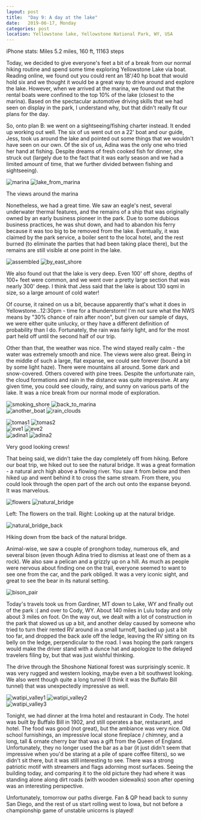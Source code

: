 ```yaml
---
layout: post
title:  "Day 9: A day at the lake"
date:   2019-06-17, Monday
categories: post
location: Yellowstone lake, Yellowstone National Park, WY, USA
---
```


iPhone stats: Miles 5.2 miles, 160 ft, 11163 steps

Today, we decided to give everyone's feet a bit of a break from our normal hiking routine and spend some time exploring Yellowstone Lake via boat. Reading online, we found out you could rent an 18'/40 hp boat that would hold six and we thought it would be a great way to drive around and explore the lake. However, when we arrived at the marina, we found out that the rental boats were confined to the top 10% of the lake (closest to the marina). Based on the spectacular automotive driving skills that we had seen on display in the park, I understand why, but that didn't really fit our plans for the day.

So, onto plan B: we went on a sightseeing/fishing charter instead. It ended up working out well. The six of us went out on a 22' boat and our guide, Jess, took us around the lake and pointed out some things that we wouldn't have seen on our own. Of the six of us, Adina was the only one who tried her hand at fishing. Despite dreams of fresh cooked fish for dinner, she struck out (largely due to the fact that it was early season and we had a limited amount of time, that we further divided between fishing and sightseeing). 

<div class="post-image post-image--split">
    <img src="https://lh3.googleusercontent.com/Y7qFarAo_vmFA2_bYMwTDkEr1AIV_gqileRgGvZUIPKi-MTvMNP420E_To9J_8QPPhlzQwwx8kNCtPG9onasVCCoCPj0y2QeHWyWRteu9Dx-m0dxwQnRktltXyGXBbgoFhGZmVzCbQITxR1mxEDdT5bWw58IFMo7kBd8I8GlGpZdmCzrym5uSPRKDQKqmH_67hN0_sVrD3RY26ZDS5KY5QTfiC1OVkU4tkuXaofbHkUCfAmPri2Mv1IG5K5XjSjVgIBO27ET571QQkSOtanNYZG69fpZYHqYoaC1jYe7m6PKQD_MCrXHSfockFZeGwGF_bCjd-epSxNpVMS0kgrKATodnPaj9I86l80P7MeFDfTo-zvKWsYR6w5dJ9MEna-Dfl45CY1kjUjuR_nUTHNp42ShPBJKV_2oyWqakBkenul9SUdYh7XVmac-3BuflpoCXM4kZ52j--HLulVsAIlS9yaLZhQJO9KRRNN5MRlEuEWHJ3hGr1h6x_rBhthoG94HX5KklnigMQYRE88mUtj3mgW1-tLEM_Zx7Mzb6HtpjN0s1tAXSDMOxPdBjCud8muy5VPRqycB4WVD0k9jjaoLhc86Z_vJiNRbfkqJCpGT5Ath2N-AUj9QpJl-0MVmYifTuZYKIQvFHRqJsDetriaf5ZGqK6KtDKaV3hWEExXKI2WUl46VpTH9hEKJSdEKpWkacnMQ-kBxDOqdPk7hSzNx44bbAQ=w2114-h1408-no" alt="marina" />
    <img src="https://lh3.googleusercontent.com/ffKv468syWR06xrZbj87E4IevARbgHbbXWKehwIih8DEWHMYx8RNl4pZIjH3-Lq15hYbfx3dhWUNUQbwHWGqQvfkGu8VCoxdiXfFYfI3dKaemhNG8F9SsWAc4U_hoDnsKOSt7raWDoSoLIjVjQfAY8ahEChiJ06lMIMHOQRnaywIjeoD3Nd7X1z7zTJKIoTTnfmp4qJnJkwfyfYjW5PJJJLqczZ70-SjwS40EeBwQDDhg1O56v6vv_F2gMBnxXNN59tjc1-2c0Fo6mq8ou9ILb4DP81xt8q7wJNIr3glIl_DLG_fhSuhrJNSZLg6VecGU95tUHUzwU7MDC9mZhHZruCMa7AaL8xjrBOni_zRirZcFiillg1Dtb-1ilqzhQQLQ84oUTT0wy-VnyPWt8xiuNS2vB7n4RhBNesmEn3y_oA1nix3cZ42sZwJYpsoVxejpEu3v--qat4XEIFspphtM7jFvj4VNYodQL050Z0dal-a52hfuWCbvpktcANru35UAtYsPj6Lpc65UCIhjQssZykywrumODLcFFQfURrJyVuhowWYIdIwDKmznm09g6RAWVN4TC3V-ophcuRkX15-feT40W9WMi-WVmA5Ik168BQH4kiN0mAz_BFcCFNaJquVYK1-0xSCZTN_phPHR4cqY-BK225ruYC7mXe90tbre_SLo4VwsQN7JKVMqnsuEgXXHmHL7lENvSoV-1gnHvCgMl3VoA=w498-h332-no" alt="lake_from_marina" />
    <p class="post-image-caption"> The views around the marina </p>
</div>

Nonetheless, we had a great time. We saw an eagle's nest, several underwater thermal features, and the remains of a ship that was originally owned by an early business pioneer in the park. Due to some dubious business practices, he was shut down, and had to abandon his ferry because it was too big to be removed from the lake. Eventually, it was claimed by the park service, a boiler sent to the local hotel, and the rest burned (to eliminate the parties that had been taking place there), but the remains are still visible at one point in the lake.

<div class="post-image post-image--split">
    <img src="https://lh3.googleusercontent.com/8-Fhnu3p_0GyB7vF8KiBX6wVEWw4ULiris0ObvvjHB42hJp4kz4JcTx3j6lueKcBro9PaYUoPD8Q11KI-gy9Ew-qOWcLleQiXuc7vq7IiTKg900eXoyxD1eLWM0rw-R_EKQPsU7IqgITYLdN0FuwRrngQb8SflbwaPMMarHk42ibkiISvASAzog5X-jav7Y5IxgsphnbqC6nrWx0hci2-RCDv7tuCpr5CM62MXdAr3lemdE3YZ4gVFC1b8Pa1fcksM7c41quTMrZlbRHUuqIjkLuP3KVMg3AcDK5QNxl_7Q6WVqrU1DjG0VTAfXzNW-VqhNCwIuGA-esu_5Ik_a-Xxhl4s_Z3jRzMPYUOHCTdUzo8692W_a2-cL_wUbM_IRD3dop_RT8t4Cyl30kI1GmoR4eqdQsVizmWlu6mfOQMcayWcau7s4Z_CHDcabBCZyeiDqhemqGk_vA6lgoEWy_A0MGplTJzdHdRbZivqS4FZ-ykOU-LXQsfgW5k9XDq79TxsXvMjFIIQzA_BOfCOx3cjOkq5bRcpPikbVV9Iy-xeUhBG6LAUUdSE943ObTtC64Ma-HhluaQo_YvLciHSxoNIT6h27tvcKV4Z73S9wFlorVT4e5SrhJihdTVi13BInLm3YUsrnaJJ7Cxzc1KlfEIwwuAWntdkzyHmg1UylyyX9lNw_gj5GFYykwPy3ocg6lpWptVZn3Nz9MPqflrcph5KKK=w2114-h1408-no" alt="assembled" />
    <img src="https://lh3.googleusercontent.com/8jNg4JpDhO3Oo_FFbqMMWh9wTSv65PNjfqOQWpxhyBza3EywFYQVi_7qHvlbTnlDZvtUXbHEMWyk9tKvaJ5NO3D8B6E4tA0spxdOo6sp-FywvorVYLy7mUJJL4wh_DQ_2J6-rhGPyL2DorZSIEPNK8QY3_ce2uoKA2iudC-5xApJHsWsZQqEbHY-kKTzkRgEUW9NTMG8Fn3Bo0aczdRCpXs97PakdFFVi9oaoipBqNc_7qEuIgkv2y14qEhAjuTgMkvUnloGfxIZF2cq_1DD9MYTO31ZKemh0QyG1PPSbbhifQDHJYy7VDjUAiLi89InJAkQ9_v9RNY_oq127aghD0apExKXT89Ht89ST5jfDxbGtOA6kosfw77Vr5BxzASGFlq1bWBkQaxVDNY61OkeCVkSESO1p1k69pwDYMUvQvoL97sJnsOIXvKyXYwExh9_IvrHL8y0FOyfz0Fm8xG56EpR7j_GJRb-CDOBBa-L955-vVcE9Wc83UIPnMsy8hHZEeD_uf5QrSBHRFvuFdD4jvy9T9HSZgHTVVUkcXcdQVx4P-gKe7OhaBqvnilwVyHKSKhFVNbuhNO2MUH4WWBW32jVyRRY1LzT_TROmMmPID7y8mazDEiDAjXFb1_OoK715pvO1YofD2LcZXIdPr8gdMDYB3twdrUBSO214zVELzkWqF6i7vhNY5RYoOYzlPfSwRKJIM_Jgmzk6eIJuHPhbzHT4w=w1600-h1200-no" alt="by_east_shore" />
</div>


We also found out that the lake is very deep. Even 100' off shore, depths of 100+ feet were common, and we went over a pretty large section that was nearly 300' deep. I think that Jess said that the lake is about 130 sqmi in size, so a large amount of cold water!

Of course, it rained on us a bit, because apparently that's what it does in Yellowstone...12:30pm - time for a thunderstorm! I'm not sure what the NWS means by "30% chance of rain after noon", but given our sample of days, we were either quite unlucky, or they have a different definition of probability than I do. Fortunately, the rain was fairly light, and for the most part held off until the second half of our trip. 

Other than that, the weather was nice. The wind stayed really calm - the water was extremely smooth and nice. The views were also great. Being in the middle of such a large, flat expanse, we could see forever (bound a bit by some light haze). There were mountains all around. Some dark and snow-covered. Others covered with pine trees. Despite the unfortunate rain, the cloud formations and rain in the distance was quite impressive. At any given time, you could see cloudy, rainy, and sunny on various parts of the lake. It was a nice break from our normal mode of exploration.

<div class="post-image post-image--split">
    <img src="https://lh3.googleusercontent.com/JsHg5oWmkMP8eXrk4VSgoQ1TVbsQOHqflkRQk7IAgy_I-BAAG9CLHcerQNmHDrOs6GTANMPN8PCApwMg_rf9XcqFzjAfLr0cHBlugegZeN56OkOgXXaNHlF_Sd7Oid_myUepJqusG0Azue-nk40GSZT9e0WqjqtxFj8Q-rAGrcfV61S3HGmzvMIXuNC6y301h5ksepqUsWjJCkHnxN2KcD3IFiTevoO-9gdw-oRZhY1v382oSkjP01oJfe7SE2Q-UEuicV1KYSOCa92ampvTLY-Mp4Z_FugdhBSTZQoktgGKK-YvQFAHkKLOEFiPOfWraWNMqrHoCOCOS9LO0rPhip5tQAefSss5hN979DAt5f00p90ABl3twflnA4VcnLFYBbwHRyyaMdOYRW25iluzPYJGGjI-b_mlB6DgP1Baw2zuVO0uq9xrUvoPe0ZjRNYSRvGKFphBs-eOiYn6AVyvamesQ1A3x5OcivUAfkhTBqu7FVbPQVCVKDSfb_0NjnWoDgT3JddFP_V_C0qcZ7d4ApcekB0rv0_n2JcOiAa7W9QG2V9lBGZLLn5vorWHcRs7ti70WduX66GPmhJCg3CiLu2ZtOVitR5tq6lrBMaBX3rMRlzi3MiZfzEJkdLU6Tx9FTOpGBqT855cDHodw2jdgPsxHNNcZEtB1SeSDsozChLVVaG7m19Sx8bSack09GZrMOjo4K12DVlokLyg3VWNVdROBw=w1878-h1408-no" alt="smoking_shore" />
     <img src="https://lh3.googleusercontent.com/BMRiEW8Pse1kdDAXcQjspH4YvM8-X13daDmGcGftUI4SqAJm47Jos5fJozGbjmRMq0rDSODhdG4dDmbhtsOI091bVeHAyGani0iBl03ct18iix0iAy-vct07qDzxKlnz8h9V_NHPzxDtZXQdOyw12dcp4eVqvMjoFsObaSp1V1I1KQy-ZZuJipAQ7L_bw17zJbpgDfigdK_pRhvjnIS2PwwqhIqFLYf-P0IAM_1QCC4HY_XIBseyLw0xj0lsMGWaeSkIgyqcDqAotYnMAl5dBjAA3l99godjpPDBWm24sI72p0NIekMgnTNBg7VXJFs9C2gUYNIPyLRLnIY8fB6g1ctFncCHr-wiY1ZiojbRG8sf8ZiDqLEyGhc22QdyB2ty-g7cHEcWJLyflKazWEIjeITW78q3ccVw07RCudFAA7JIS7J1U-tHsebv98_2-8ipos0upUd_VQcLmConNpll8y54mUHTwoVdfQgpD-h8By9scaYdO-JKnetPb1rBhfFEZiO6xDcZDU4MbYbeunUjn2Luq8sIKbCy62tXbqvI-LzV5L2ZpnmQHhn29X5wh9m7EFAOpwGUEmEhdeOA1OOM0Ul0gcS3wfF8jPN4lKVw8iht2CSLpa8Jfd2l4qp_vy-BFOqa7UkDuiTI3xDR8SsJVSon60WeVLUmaNIQoMeiVkolKwlW2VEwo5aRl7MAbbUTRY6u985sPKbfoEE1VdpvFePwMA=w1878-h1408-no" alt="back_to_marina" />
</div>

<div class="post-image post-image--split">  
    <img src="https://lh3.googleusercontent.com/1t-8IOcHW9o5FEld0oawFqxeq_TCs16-6tKGwSCL2caJNonrsVI7HDl8O81CSLH1c3lMchcXebSZ9ujHaRuzk75oWsV-L4qqQz-KZJdnsFO9Yh8KuIFOFjLGVRFFmNFVK8lLm-sinHQSu4uTlBQPbvnxztVJFZacSF00Js-38rDZPlIOTC4cBQc8kVjxG61BvqELDANA1x-mlX3EqeMH_uwZ3qL27T3ttnXMkephqm2CZUXZG9I8t5Xly4Wr5kM_1Bcz9f1Z3g7SVonNcwwECYVDZHMvSdAY0MQYGH1vpZhvQ7DX3zW2ewbv76KbGtbAGsTbb2GfZZ7tOfY7rEVaVqVsEgkFaYAsjpP4qXfhDGP5XYG6uEts2D8YfEiTVYom_bApmVAQJLzC4nts48OMNjNoJvzY2V914Aw7nP3paZfcann7E7rXzJjc_SAoUSmmIcAp773y3viQTiMaALoQ_Z1MgRKz9cqrUkx6UO3hG-qVdyF60DxDxwfSzqTvjtZJ26ieZTKP84r28ucncICTR7xivWEr3c-jhEKRfgpgI1uHa33voCenqxlQbkGTNQ3zmT3nelWNJPj2ZElSzxMR2rPxO0nxa91wwweMGfE86LgqTbRP6keMSSZAbTOn2VSwlx3FV5_PGAlKDq43BlmIPh-5m5-IUozL9zAHL9xwVne_bMCHe1Q_UCQjE2gi2t6EOw1u1Gz5O4RWEBB8FKaSuPG5vg=w2114-h1408-no" alt="another_boat" />
    <img src="https://lh3.googleusercontent.com/PFvqdxKv8L-iOpGkjL8LoX9G5oNTk5wVOiw0gC6SOo4Vgoz7bIBrU_3UOBs1uhYCXlsNiLASy9x81oiMwV7vwro6xjI0mt8VwNKnVAgZvM92jzDzUXPzQb7Kv4_rwmYV5_RAPK1MeIWw96nbdSLK6QyLkbe_sDwTy1yDIv4uUJecNNMlDp3ORD2U4CwhJ21xsopAJB7h4Su7ZP2gn78dIxWp2z4XVL2kiX5IbHz6Rdg3x0Pz5uDcWE5rkEIXvUzy-Rq70VkeAM1uhRcb3ZKv2G9WiwDTr-x4K8EhNGNE38jL8XkjuOnzes-yFE7Vle4lrNmJQN4UfY9i5mozVeWlqiRe6empipaC1GOL7Sq_O55Ec6jJNpnAdU-gczz8_eWzu1JQUrdZRubyLuHIjOUX9dmkz_T8o3oIbQlTnNGi04iftC_QubMsfxipOnHFJVedVBNXCCD-A7zrxl6iw6YgOB3lNc8NJ6rFfjlQQzXMH3WGJTJNCsjLnycFY4hZEUKzBYEJO7HzS1AqygcrK9YtSYxEmCiBlSzkB7wHtcRC2MSAopPd0g6606GXppZigbYEWnR2TFeQKiyZDjY9pa8a8X2JyBjkUKzYpE-XbY8YmTaC2qz0BGMy4bj4pgxujEbfK4C4D2HMLrLoeYG3Gq89BaM1e40wZovR7yMRsTb1P9TmWGMeBKj8yqKwcmvZU4uhKYxl3PIZqG5pJJoY-xKkU0zxCw=w2114-h1408-no" alt="rain_clouds" />
    <p class="post-image-caption"> </p>
</div>

<div class="post-image post-image--split">
    <img src="https://lh3.googleusercontent.com/gNezRZRr8CIqC-owjk2Yko-KnVKvWOcu8gVfLAS2SWry2GMwHu8jb86w4ENp3_b47yA6-tNfWCQNGL16AP5p30I6WaQB3teUX19XezX4YiIPZReSHBzON9H84SxBkSLu1VVRL-q8etf6R4spGFpaPp0ZzN-J4KtHR74ReD_spioFwgy7JbkVvEDAV8BHSH5WB1g_QtWmLCwsmPyX1mtwPuXHTVMgsBGLPGAV4txHO7t5cCTPH4XxDD3mtnuQZhEOeaMb0LKNEwVkR_R07qREKtesbIVjYG8paOdklTn-HlPiZSuTNTFqDgiIel1sI8oXXq4MnDBPDWzXc4P7iGp72u7xdbYBKAGy1YZqP0FFeG0Fc2ymMSKOCv3L2ZteDQ1kdlSI1UifRQ4FInv2CN7nr6uwFafDAtWyPfF7PhZlR7qr4tH5gFYJYhtAhVk6W6bveuQ0jIFt9wAtSBNVf_c4lVmUdRTGVlP5J37NF-LBNKF04b44a3lXReFRISX6OUVaWDciuKDTNu58RIWSefudUu5TB7syBhCfbzxQ2fJce-DUd7-hwYSg7fg86DPhVlbTQlE87xY6JAuKa6i6sbiQa02_xG62EA905UZ7HfQBYa1oqpivW5YQKoa08vbxULkj5RdluXQRFHI64IAXztek1LbyoA4xbS4mvGlY8xWRWyU3_zYwnSAHywv_oK75-6e0UjtQNBeRtt98bymewMdVDErQRg=w2114-h1408-no" alt="tomas1" />
    <img src="https://lh3.googleusercontent.com/byyao5Na0fIiRituh-3E1qFiLHTXiIq3FgTqJcWiYarGj11cb2NCpSJv_V1BeSY9oUPhPeJ3S3Mn30hQ7473F_mPs6lZeThycIIeDZW5ctsR36VNwhqHrJp_wgcspFM0FN8tkdVrDoA0aT5WwRbTz2De_zzBkQWyr21gVZeli2dqifQutSOow3b4ln50JU5qWQOps5Si42_7Z9wZUfJJDhvN2Vv3V7hVF81ax9Nv_JaDD-WJy6PTnGDgKLDg0o1q3mjRHZlh6yGPkeNAy692v_1PcClWhUxbeUvvtKGV0EADqOSoqnH9dQxRCPJ1ee5IMMQCy3N5xfJWIGtVzSpGcjebiMlFoRX66VGuplo7VEWxnS2wDKlZM6iAYf4NEiXCT34AYUrLaBr2bWfuorpFhbGx-QolXZh-zh1s92obbLhxFNKmM1QEojlgwdk2M_cebF9lFRoRekA1-_9TgDuM9kr4zckcA4-CwgqRs2H_c2UCGOmoQTLJb4kXbTUt6mX8TlCCY8e222XZlJtOkjLkUXRlapfOSSIyZebMS6u4DiI34CO5QK_DMGgwZY51bkOnp_wzGb4pOngckpVva4MhZ-jZQ1k_v3JnMREaTaRiJuqqrrT2lAptDO84Dmtqdkd3UbgVAVdKDhcr-9HLSz8UMUDLYvgVRkYCi3ThZLVWiav-J0qkk5Ey6jOVJvaedtogOJ1QwzJnk4lSQuDD6uPtULcRGg=w2114-h1408-no" alt="tomas2" />
</div>
<div class="post-image post-image--split">
    <img src="https://lh3.googleusercontent.com/i2AViQNd9EW4cKJGAFRIBirA8SWXUygzjBQNpmes6mNdO7WhF6wuSJOnA7admNXCii50cD1Q5QdM6c87augq_s1Jm495LnoUnvanPMiilWNG_bsf2eyvT9XtPuYo9i679HPAFcUv1bGOcdotEfXNeuyVGkxDVDFr-kbSGeDXYG0BJVE0ghKE1eq6D465_jWySINY9BymFuD_B1sQO-rE26wE48jwE_f5y217eEuclQpizFe8BlXyLkZFpL3zeKVmcnbOfUczHdrTU9nrvKLN8SH_2YcNIkMqkV-5GdP4Zu-b74R7kji1Nm6FPKcQsE0f7GIBcNrLfCSRYCMjo-VtNsI8ad1nhk9r_LL4VcdOY8a3Br0sSnaszFaJzAB_ab4Q5cZxV8ckSIfJSuhzBTPQCS94jKmDsZL-4VuHqaR65ix5zAQaHtJnnnx1-0y5qngMGZ4k_tm78_a9J6Io9dK5Tw-LT8iupKMXtnOQNJJZza0Llav8xJLRkKq2xmKmlrq-Cj7h6YWWHUf4mjofp_YWgG-h5npfEwi5uWVJ2aQNbTXV5o5P5aN6TS9mls27mT5R5g8OUkVrsjRHqYpakaunGVsNdTXE0diok0II_vNi-9tZgGla_T3p0xmpAmt7medzt_vF4QF733I-qMmb6qJpP4rbG5kVY7ALwlBVLlitzfPaXuPDQ5u-rCL5VQsaudm66HYvuOYXVS6INfiP9bOQg7uz2Q=w2114-h1408-no" alt="eve1" />
    <img src="https://lh3.googleusercontent.com/HUJJa5AhgCeF6eLW0RJoENWhgT4QZ8o5rWySUWJqJHxnDNMFOKvJ2OZ4Qm-PJo65YhuG08il4ED_hXeyt8TEEs8xhpWTAhPv4OavnrQl7qSUQQXkX3mq6z6OmOql0F_lIF5elHiNagFQ5t8HhGvyVd6n7lKHX-Sxh2BKeYGl4gDP61Rb9lcBZuXjJZ8WpJyaA7r89bxVDbNbTIGp6C9Zc6LpGu5xvemBLOFNCygLu83PqUgX6PSdv95LdYSTXJL4OQrPnefP1_HUneJuNYJE9TaNGzRJQGT_LNCXYQdlENSYQ56wIAMBVGeG0R-vmSEXNrlEW7N7fJ1Bjh0gZNJ1U59bwG6qWKaUtQIjr6JZovnRdjImUBZAA5FEwbsoeoKFvMDJV6p4lxJw4zrDUgea0v9SwvM97q7--zQfY-PwTB1G1WZY1mTK23vWsJlaOqhJCusinCdntyji5u0FNp50nJREBN9fShEkSOzMrVfu-8d58xWPZRX6PJzptGAwhPTU7qKzEPFD-gtj3hrwrRwzcbN3d1ipVLJSWcNwp1fU16TwONNCMP9E89If-vVGRFUE52v8vfXAWsJBokZ3Htq02hV0FV6DuWONtx1YOHNKgjmvyUQCUsKhB-_KZg9Dzql2JRBS4gp404S2Uy5gZChl9-31o2uwJTNSHKGd9cr1v101D99hVvVF-8fikneXDJraBWWQs_cCuwby7G0XvW0fPk3M4Q=w2114-h1408-no" alt="eve2" />
</div>
<div class="post-image post-image--split">
    <img src="https://lh3.googleusercontent.com/8i6nspoYD-3a-lWuTiITknk6ae0XOLxfLYBQsQSuu5MZiOKqFKhB4zU4E9PZRAY1M5reTPaiRlwEKRuqwmcf3_NwHENLR3666iV9OG2JJevqjPlX7WSdn8LDYGL51zC6JyvqFApdwaNorul4guj5ZSF1L8X5uPvLnP4DZgOWzsxYTAkSq-iYQolJ96FF6fiABexJXbpXfcCjVGHA9zKowb5OnaFwEgswrx0Wa3rIAAFASiekhqXXDO3vJeKJ53QomMhL5jptSL7UApIbvfAsLmAGqjDq53-SfuCWzyxst-lCPs1DsnCEaI5-BVxtii_KvjVKYY2qySKRLjOYn9_SEQvFBmPMXjs7KQ5mo0-NcdKdZRNFv7DJg4OidSD7rTW24nJb8UWbEgEmt3HR4X3V-2qxt36B-2rjuMZd1W5pZcT_KWEzytDbN10LlDCRir3gO2NeTy42bLwLe96TqhDXWBFSBAamCCkYxZRUt23jCunU0jTh2i3wYxBWwY0qlcviygBjlwUwd3QQ3b-olNp_jmqaXp1J7HFGyA373LGF48Wp-b7gdomtzFdaYHM8inKz9Vr7vfx4hY0QkU97Jv4Xc67FdL-dj3lvGLgWWt0oiJQj-oYoQ6H3R8ZnqVPA79LXvkLmQy8fifENWbQaL_Wy0Veq8Q9NKH4cTQmwSa1XUqqIbu8Hq2kmL4ong83WCXvXamT5owDgDZK0Gx00NZWAONvraA=w2114-h1408-no" alt="adina1" />
    <img src="https://lh3.googleusercontent.com/HfXNnMcbIu8qq4LLc9hx2JrC1Jktpn3bq6K0rPJmVWbWDZ5f6_-rbIPhNL8Xx-fwejxsOPExwY9kQHOz4ef3cq1cp6qJeRJqD7CJ4KB959UGQre7Sdt8QVBzRzHwauHZ-PpV8Z5Nfa0-2SE0sN78V9pEgV_Wg7T96JOoheDVJeDTSv0qeTS8alwCGGbSzPWtShFYBBCp-EIeZkt0bJyxV5RXIZxhi9lNwEJXO6lfIAd9fHLvoDGX_D69aRsX9WvGw6nzWDLy_JiTutqTz6wbyBQC9gA4ecOGFks4StT0bPYzoLpp5iqQzDhSiTWeZUZxhFKWZURctfRd13uKVcY2aJJh9RWmaX5sP1OXKwEIUxf6g1kCsGUbG3f_GYuzURHzI6OhlzyqmtJWgcvKdRbXkzt3o2o4jUrhphII7day5blr0YdL--bKYcpyV_JQWT8K5EZ8t5YM2Tk1cGdWIZgaeYryByELyEZjywhDycHgyauKL7LCBtqJ3odkOW4kjpVmzRlnE6yvv0hxCMFljo3vXw7EIODgtmUTKry3bChGT4COcGGLO60IkYZO-3G-n1LVb-lv8Sj3oXJmj0MDlvQVTsyT6JV8x7qW-gcnmwhQjhW5tUo5tkv_7_ngcHKs2aLkPNbdVlfBwmQWAuZ_iCpVcJlWFAENXkaoO-LRG-kI9euFdk7Q9RFRDKsegaWajAHE0c0OmchJADGRUQoRuBW6qDTHfw=w2114-h1408-no" alt="adina2" />
    <p class="post-image-caption"> Very good looking crews! </p>
</div>


That being said, we didn't take the day completely off from hiking. Before our boat trip, we hiked out to see the natural bridge. It was a great formation - a natural arch high above a flowing river. You saw it from below and then hiked up and went behind it to cross the same stream. From there, you could look through the open part of the arch out onto the expanse beyond. It was marvelous. 

<div class="post-image post-image--split">
    <img src="https://lh3.googleusercontent.com/CI8FnjmPA3tMf5JhANcrE0SXmPHXJnHM4MCn3dgpOXO4yIMOi6bk41WfXPAH8ypgv3kdZyXNMIR4s0Q9NMTkawBJ8qYfLYkj1-IFANA6OpDk69aidoKPIBwXdwHvTX0jssPdYbiSujUX9w-Lxdsaaurp76jtL9nu54ujclJdWeAh1Hk9bcIYdcaVGTyWTvbHYuQjW43_6d3PtMVitdTF_gFwlC-KrqSp5LSPmzEIwhFJLDrtT8lbUaKFyTh6q0RG55dTv3r_xQlPY_mPIxxbzjcS4yQZ6OyfW6Lmu8pgyJoi9ZEW3WWrd5vl5XkTchXsiIFj7yN6ZAavoeprds38GdtyttMgweaBF-6Ab01p1SxdFN4k9k6_hoASeDxhtDBN2z8rrEyPRjXua8xp9iSi_MWRlYW0M-ogPYpC5KfquAV_FeUAUQlOeyuYEEzbk1Slw57BsXwVIefUtLiztgmczb2R4isW-DqLXDs4Zc-bLhPqYr2gbsKyH-bvE4BrXZihTVIoEqIALIDiTwwBPV2ntZNNJiwJy5CKe7gbXLz5uAxrl8ii_76TBBQwtMHfYWsnw4zkePLoNelVwtWdh0yXoVuKklwKoomd0LzxcscIAfSuCyUwIRY6pE_U9BfYlX83TFvawbG4giUSDKyVaUoFNSn3x7B-Twk4rkrjK-vnEKLUXB8egdEblS1xGZNvNkn5ZAYwTNY1FllvTXu5zc8MQ49g=w940-h1408-no" alt="flowers" />
    <img src="https://lh3.googleusercontent.com/gOGrh6r7D3Sw1w7DIHBrbfM6O-gozjI5VztWmJ4V6r51-GXYRGBjYudqEF1qZ0xgm_Wm9_4tqiwRZwh5kVZ9fJxLyDIwrhFuLvoNwCMJmmZN2Nu_-41Z_wIiZvb4E7IuiiaElJ6CgFdS6twkFpG6cVCkDgFVpFcmDn5DwoucjYMd5qbTUe0xWmpQAq_N_kyDZT0xOT6CVeMNRT1LeLBdLz2lettxRPl5rJworonuRCFySRKM4_Em9z0ubL2usnqfYLwqY5dSU69-9-4JoVb_mE9VeZXXf3fN_YbTM9F5STedImk6A99cULLDT64RN7eq3lOSWOvcepVJzJptpqQ9OAh44htOybU1Mn2YRqA-Ps_VK2YckxsYbXFkfBBR2q8eXp34GSoL0PaOs7VnpKRGVSEN1DY2DBlesfy7qd_keh_7_RPpsuFFQM5wpHnnlVAYHUKnZ0PIEYdg5uSLnr_XuGezXk_k1o-JT4Gs2ZNcY7zS7w5GaYsEdVXD1lUX8vB7VFI627re_YznX2j5W2jUQLuxN2i_0CtFz5EcJIMTTLKHT-oub4onQ8qUcddbWoIXWM3B0x8NheR9O2yMegxKnPfmXMLGpOzgMYkS1CIBdSR79eTrVnAgI07zve5cFkRQbGIxY0qEL7Cij9HYCd1znfAWiP_X5QbxKCvIwieQ0ZhuuaLlSUckGadBP8KQKgOoqe7e2vRZCIpv3aNQ0zliozfBEw=w1056-h1408-no" alt="natural_bridge" />
    <p class="post-image-caption"> Left: The flowers on the trail. Right: Looking up at the natural bridge.  </p>
</div>

<div class="post-image">
    <img src="https://lh3.googleusercontent.com/1iDAgl7o602yE6fimBG_-kJAy0vkzX3bNRUnRROUT5PJd6ZMg5KHVUFgac_rHl8vySoefa6WYwtmW8liW3Hp1PPlUHyLmsBrWXrdvB3hhWBz8d0b9WS3hHN4yHReWNS9szNUFAqr27fJPOa5_uoJ9GZCaPof9C-VUsMsS0uW5oOVqWxD82UH5gyqsETGugXaTICuQNCV-IGc7MrkJJL1phMHHAwya5saGpZAx_buo5N5viWZ3ZLMcsUc2sHqRjYuBE65AaaXSK-XAUAYNm1Pw123AdUy9VBtSKM-p0JcHe-h1jjLhQNOWIEVK8KO6aMWbjNqIxgkhTAFgfUQW2aHexbn2paTPahF59oZt03VZaZAL9rOFRox3PQ0JsbpOBjdf2lAqY0xilz0TbfoCTKmlVzSvDHXFYpoyTC2aW--sI-AVLY_yURZFT5BIrIuanXNlI1H2meXB60AxlDaTLhqU4lZFEFGOBp5YMrJztbf54yB6ROr-ihqItIF0kAQocK4-4UN6Ik-j8Nk4LZAyRQNmr96DqweiGJeeSG2uMCM4K3vOXXKRnKohZyRmckqiDFCPe-dDdHUGeNF7Dr9Slk8VjRzYophsHcslYJ8lZY3AqulcaRUd0nPhV3srgbs2JCHcOw9MCYSaOKdJ0p3PVIhnCZXcQNCiHg2XYGA-gu8gbOmdMVX8ch2akngHTPJtGdkHAmuhVKmXWTlG7DQJK7de_hKCQ=w1878-h1408-no" alt="natural_bridge_back" />
    <p class="post-image-caption"> Hiking down from tbe back of the natural bridge.  </p>
</div>

Animal-wise, we saw a couple of pronghorn today, numerous elk, and several bison (even though Adina tried to dismiss at least one of them as a rock). We also saw a pelican and a grizzly up on a hill. As much as people were nervous about finding one on the trail, everyone seemed to want to see one from the car, and the park obliged. It was a very iconic sight, and great to see the bear in its natural setting.


<div class="post-image">
    <img src="https://lh3.googleusercontent.com/xU9QwYRD_N6jNB-iIBP7moTQ4JHdR1IbuKfb6VlNAbCVbXFVBIe4Xqtv3EZK94fiosJ1xrHwLZbyt2lSQTVzHpsw4EY30eSgU_0qf7zive3tws3zzGUzQd9M5TC09IiHUFMvLHMIETVUySMUt1pbuUFargl-s811G3GBk6oRE2fws7tVPzVaWssTzC_jXx0lWFuI-fss-k4rogW9rkConOkHdG1wWnkW_s4rhWIIeu_4kUL11Oh3vNLmEiSWST7NTEbKstDSLc_efuSJaYo-V8MMU0i75icyiy3ZYdNT4vCwAZiVqK2I9F12OB7W_tLG5h6r4wpdRft0eF6OV2UQYwfYHktvhTuxgGZ2iNOZvqKSLKuoG0nEZc8VoAfhDJwedIevksEBRtU5ajQF6apfltO2tuserUmaL2ku9tulxQ-2jySCgQMMt8M6onIHM2EuRnRH9XrUdMtbpqDumH4o23v4pM9pur4tLuV8beBol81DTSkmYnEYc9-vM8H2zagxqWniWCy2XeKJjL-HmjHfkaJYt8BCE-atS8_pamkEiHS84-LxLJssgQyXSmZL777lM3OuysI3C_IzT6BNmjO3vl9cq47ihZ6hkA7zY-fE7JtwtjYaaNQPJPaHU3uhufoOWxfyeDLV4Ec49RkfpXD_EEFgJEGqIDOf90wLc7zYl_hTe9YdyZXRlqrWDgD8Tryt_oe3fAIQt1m4I3jRVz6hnM_Jkg=w2114-h1408-no" alt="bison_pair" />
</div>


Today's travels took us from Gardiner, MT down to Lake, WY and finally out of the park :( and over to Cody, WY. About 140 miles in Lulu today and only about 3 miles on foot. On the way out, we dealt with a lot of construction in the park that slowed us up a bit, and another delay caused by someone who tried to turn their rented RV around in a small turnoff, backed up just a bit too far, and dropped the back axle off the ledge, leaving the RV sitting on its belly on the ledge, perpendicular to the road. I was hoping the park rangers would make the driver stand with a dunce hat and apologize to the delayed travelers filing by, but that was just wishful thinking. 

The drive through the Shoshone National forest was surprisingly scenic. It was very rugged and western looking, maybe even a bit southwest looking. We also went though quite a long tunnel (I think it was the Buffalo Bill tunnel) that was unexpectedly impressive as well.

<div class="post-image post-image--split">
    <img src="https://lh3.googleusercontent.com/wMCJUgbpxX8KybjYcnTD878RiEPnuQxv_zCsP_13XhmKUDhXeOmfXzTu7xLYIB_6SQjdQrYV2gdK_dPZ1PtdzWkkgFOkcDwHrNrVYIU4BQaacNI7tV9b2v62nyznFXQzH9bZxo2gcWbd_e6UynH3DHgQutrysgEV8whHYIM7ZzqOm_csZNB_ZrOMSkeQ1cvPNuNhQX2_tkggpxCWz7xVfaLI5MIK6FdNS-DKpIl2R-h5IMukgVahHquihmjyhKjWZ3B45kl1HVYixTTYytrjma1vf90Gd9Z1xM8CjElO_vhlZTXiPRFtcpRR6BwoTc4n4TGmf5QwGvqaUFH2YQdnFPyCmRqv4uHJNI88SCQkRk3Mso6D0GNEWf_fqdNpClnPbumps6Ge9uIP2_B_uJtL3R-jrNXhRUmRza7VZ-zkEcPpp203zLp7S3yd5LF0LkuoOnaXqBKLRJ89tFGPU_GtG5SnN1epcPS4JYgNXF90KcdVaEKvwxlSh5Ao8Agfxh5YCH7ZBzCCZCkevmv4Tz9Ps2g_SBK_b-0A6ugMcym7MddbOllDrksu3TXv3deYzZqaK1bxXpT1pGlCWfKMggK_DOxR4HD-Psl2ciSx_lAJxgweZC_qhl5GSHlGPBQKFO26Sq_0FscOiDvVJ2HCNHyKE9fMF9lomELd0J-lO5vHghBklU1dR7HtYcSSm-HkICSGqMtGIJGm-iRDh2yxEAL3LgJV=w2470-h1408-no" alt="watipi_valley1" />
    <img src="https://lh3.googleusercontent.com/jSDI5gvX1VYXvfCC_zpFBGJ2GxaOHyFocbAFMCP1kyqUSGnfYXyiw2RMeO2gFMhLd2ZNm06SH2zO5kRwBFJf10KfUG3KUtglOuZcpQ9rPdS6M9MlucEByCdTd1tvvHgI93UHGDzn188cEjcyaSUCMgR1d-vrrMvMKzQ6tJl-5uV2KoeevBuuSVCuw4yv_IdCGOMOwk59IAFtGY8QdFuhl1oUM6k_Z2EUr6Dq7qmeIQo8Ap4seCIsEl0QP7-FJE3x6kdLDWaTAiyvYeZ1yAn6OHSw8n5S0hgbgg1wg0zuVz--Jsd4VTHuD_emYm2WDDQdCbqcoFW1nNIiqnJjYDxXimxg4645Qg7W_fjvmggGxYx5zHCcsE9h7C7HwBXV4YLDM-7y2LXyWmb0UbjwRrrrOJDstvs_7XgtXNHY9bdLt1aDnOR6erjplC4CEn49br1V8MQhe1bHb3U96mI1gExwEDBH8H2augW4d_FD0mVHDLjuRzK41L1xm2EWRwfXxY9h7Mo_UPOsjpXNEow7RkdNvwZHrtiQR-Sk-rfzx7oqdXsk36C2NPfDRYKgdUstEPI19s40nNcwcpAFgGz2ov-tUjR9IyLpVxLHw4xd1LHadlHvO85wGbnIJvIetHtHEBOMaXb-Wmk8GnzNVhRSHI8HxzS3Ge8y_PvohEpTWkI17p9zwjo7BoJWxlkz_PUjkJRR0JXEvyhJbFGJLUXUFQ6p59do4w=w2114-h1408-no" alt="watipi_valley2" />
</div>
<div class="post-image">
    <img src="https://lh3.googleusercontent.com/WSCY10ZPLB1_W83k849F7gGx_o59DKlny6KIsZ2YeBGRAKoViY6oFH6ai-b9MZMh3tv8CApIoY_AVTW8Qs09rFOcBqBKKwEzV3BrwxthxZSpX_M_vOgjvYx7j5SWdzvN4Awu8gD3ra07VHDNAr5fzpZ5tl4Bjy77f4xsxmfoboK3PFHV36xD-LMdE6MCv9oZnvYfs0Sag6DuaeWZlsOOJYOAB0lGY4F_SSDJUzt3af76qkr_W2SWau-oizhVl7vJzig9kq3xyS0DEonGfMq8vxMMDzSaMB0k3efmj_AWkMEehoLVd_emKEqqHZ7cVnOEHsis9IhRR_pBHulD0QzBfvBaDGOl1w4nTphBXPHz4JJy4CVrnTbGc_eEZbXOoI7NFAASCG8s71a259HfeHen4GF-QRrjMe_NNHN2Tx3t_wiI22gIdDTBhtXJJPPGQek-vzi0VBOUvQv2Juc9d3O7WxaXx-G_fflfd8_i3rTeJr04h6qlwPVlwd_b00MBUtN2mRpr_cb7MJ0-7fp10zqEGmqXbPA848vVIRIPNLWM7R7qHJz_cSExMDK-vVfwDs91Fa8UOI_gR6pbGbTHymQtSORqtAoiGPQEWIzzBrIcxNvoeL17s189Duurpp-mJgFC85DE9YRtdcZn6LhXZOc5_ALGfB6gL2ckQmmKpM9h5zR91AV-2cqlc7tY1vCRwvRa9-rf-0BLG9Y_XX418urIQEfWfg=w2504-h1408-no" alt="watipi_valley3" />
</div>

Tonight, we had dinner at the Irma hotel and restaurant in Cody. The hotel was built by Buffalo Bill in 1902, and still operates a bar, restaurant, and hotel. The food was good (not great), but the ambiance was very nice. Old school furnishings, an impressive local stone fireplace / chimney, and a long, tall & ornate cherry bar that was a gift from the Queen of England. Unfortunately, they no longer used the bar as a bar (it just didn't seem that impressive when you'd be staring at a pile of spare coffee filters), so we didn't sit there, but it was still interesting to see. There was a strong patriotic motif with streamers and flags adorning most surfaces. Seeing the building today, and comparing it to the old picture they had where it was standing alone along dirt roads (with wooden sidewalks) soon after opening was an interesting perspective.

Unfortunately, tomorrow our paths diverge. Fan & QP head back to sunny San Diego, and the rest of us start rolling west to Iowa, but not before a championship game of unstable unicorns is played!
